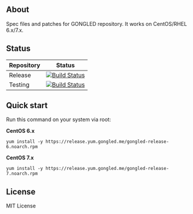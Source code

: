 ## About

Spec files and patches for GONGLED repository. It works on CentOS/RHEL 6.x/7.x.

## Status

| Repository | Status |
|------------|--------|
| Release | [![Build Status](https://jenkins.gongled.me/buildStatus/icon?job=gongled-repo%20(stable))](https://jenkins.gongled.me/job/gongled-repo%20(stable)/) | 
| Testing | [![Build Status](https://jenkins.gongled.me/buildStatus/icon?job=gongled-repo%20(unstable))](https://jenkins.gongled.me/job/gongled-repo%20(unstable)) | 

## Quick start

Run this command on your system via root:

**CentOS 6.x**

```
yum install -y https://release.yum.gongled.me/gongled-release-6.noarch.rpm
```

**CentOS 7.x**

```
yum install -y https://release.yum.gongled.me/gongled-release-7.noarch.rpm
```

## License

MIT License


